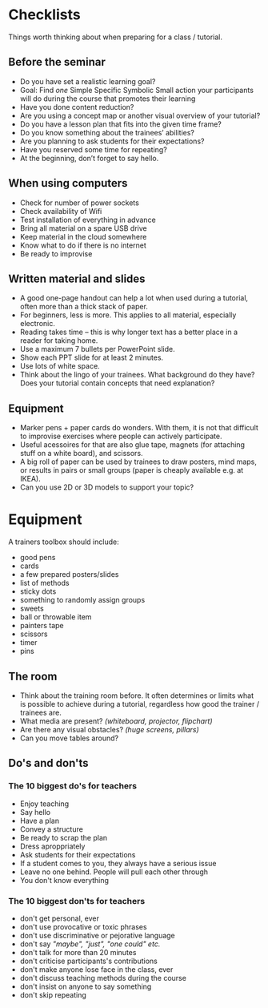 # Checklists

Things worth thinking about when preparing for a class / tutorial.

## Before the seminar

* Do you have set a realistic learning goal?
* Goal: Find *one* Simple Specific Symbolic Small action your participants will do during the course that promotes their learning
* Have you done content reduction?
* Are you using a concept map or another visual overview of your tutorial?
* Do you have a lesson plan that fits into the given time frame?
* Do you know something about the trainees’ abilities?
* Are you planning to ask students for their expectations?
* Have you reserved some time for repeating?
* At the beginning, don’t forget to say hello.

## When using computers

* Check for number of power sockets
* Check availability of Wifi
* Test installation of everything in advance
* Bring all material on a spare USB drive
* Keep material in the cloud somewhere
* Know what to do if there is no internet
* Be ready to improvise

## Written material and slides

* A good one-page handout can help a lot when used during a tutorial, often more than a thick stack of paper.
* For beginners, less is more. This applies to all material, especially electronic.
* Reading takes time – this is why longer text has a better place in a reader for taking home.
* Use a maximum 7 bullets per PowerPoint slide.
* Show each PPT slide for at least 2 minutes.
* Use lots of white space.
* Think about the lingo of your trainees. What background do they have? Does your tutorial contain concepts that need explanation?

## Equipment

* Marker pens + paper cards do wonders. With them, it is not that difficult to improvise exercises where people can actively participate.
* Useful acessoires for that are also glue tape, magnets (for attaching stuff on a white board), and scissors.
* A big roll of paper can be used by trainees to draw posters, mind maps, or results in pairs or small groups (paper is cheaply available e.g. at IKEA).
* Can you use 2D or 3D models to support your topic?
# Equipment

A trainers toolbox should include:

* good pens
* cards
* a few prepared posters/slides
* list of methods
* sticky dots
* something to randomly assign groups
* sweets
* ball or throwable item
* painters tape
* scissors
* timer
* pins

## The room

* Think about the training room before. It often determines or limits what is possible to achieve during a tutorial, regardless how good the trainer / trainees are.
* What media are present? *(whiteboard, projector, flipchart)*
* Are there any visual obstacles? *(huge screens, pillars)*
* Can you move tables around?


## Do's and don'ts

### The 10 biggest do's for teachers

* Enjoy teaching
* Say hello
* Have a plan
* Convey a structure
* Be ready to scrap the plan
* Dress aproppriately
* Ask students for their expectations
* If a student comes to you, they always have a serious issue
* Leave no one behind. People will pull each other through
* You don't know everything

### The 10 biggest don'ts for teachers

* don't get personal, ever
* don't use provocative or toxic phrases
* don't use discriminative or pejorative language
* don't say *"maybe", "just", "one could" etc.*
* don't talk for more than 20 minutes
* don't criticise participants's contributions
* don't make anyone lose face in the class, ever
* don't discuss teaching methods during the course
* don't insist on anyone to say something
* don't skip repeating

